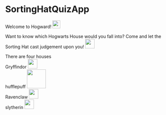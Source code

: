 # SortingHatQuizApp
Welcome to Hogward! <img src="https://user-images.githubusercontent.com/100456553/221447115-716391c9-f828-491b-b34e-91ec53f2dc45.png" width="25" height="25"> <br />

Want to know which Hogwarts House would you fall into? Come and let the Sorting Hat cast judgement upon you! <img src="https://user-images.githubusercontent.com/100456553/221446502-4b2115f4-64f4-4859-b603-f620a60d5213.png" width="30" height="30"><br />

There are four houses <br />
Gryffindor <img src="https://user-images.githubusercontent.com/100456553/221447072-e937dfb3-953a-47ee-a438-51b657d06157.png" width="30" height="30"> <br />
hufflepuff <img src="https://user-images.githubusercontent.com/100456553/221447101-919f9c8b-60e7-4a51-9db1-df52e1c10e73.png" width="60" height="60"> <br />
Ravenclaw <img src="https://user-images.githubusercontent.com/100456553/221447058-11a80ffb-9236-46d2-b349-9059387e8d39.png" width="30" height="30"> <br />
slytherin <img src="https://user-images.githubusercontent.com/100456553/221447029-a621047b-b5c4-4ece-965e-4d9b6c8038bd.png" width="30" height="30"> <br />
